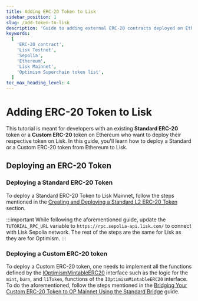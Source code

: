 ```yaml
---
title: Adding ERC-20 Token to Lisk
sidebar_position: 1
slug: /add-token-to-lisk
description: 'Guide to adding external ERC-20 contracts deployed on Ethereum to Lisk network.'
keywords:
  [
    'ERC-20 contract',
    'Lisk Testnet',
    'Sepolia',
    'Ethereum',
    'Lisk Mainnet',
    'Optimism Superchain token list',
  ]
toc_max_heading_level: 4
---
```



# Adding ERC-20 Token to Lisk
This tutorial is meant for developers with an existing **Standard ERC-20** token or a **Custom ERC-20** token on Ethereum who want to deploy their respective token on Lisk.
In this guide, you'll learn how to deploy a Standard or a Custom ERC-20 token from Ethereum to Lisk.

<!-- Lisk uses [Optimism's Superchain token list](https://github.com/ethereum-optimism/ethereum-optimism.github.io/blob/master/optimism.tokenlist.json) as a reference for tokens that have been deployed on Lisk. -->

<!-- :::warning

Tokens approved in the GitHub repository are not necessarily listed on the [Lisk Bridge](https://sepolia-bridge.lisk.com).

**Disclaimer:** Lisk does not endorse any of the tokens that are listed in the [**ethereum-optimism.github.io**](https://github.com/ethereum-optimism/ethereum-optimism.github.io) repository and rely on the preliminary checks put in place, which include the [**automated checks**](https://github.com/ethereum-optimism/ethereum-optimism.github.io?tab=readme-ov-file#automated-checks) listed on the repository.
::: -->

<!-- ## Adding your token to the list

To add your token to the Lisk Token list, perform the following steps. -->

## Deploying an ERC-20 Token

### Deploying a Standard ERC-20 Token

To deploy a Standard ERC-20 Token to Lisk Mainnet, follow the steps mentioned in the [Creating and Deploying a Standard L2 ERC-20 Token](https://docs.optimism.io/builders/dapp-developers/tutorials/standard-bridge-standard-token#create-an-l2-erc-20-token) section.

:::important
While following the aforementioned guide, update the `TUTORIAL_RPC_URL` variable to `https://rpc.sepolia-api.lisk.com/` to connect with Lisk Sepolia network.
The rest of the steps are the same for Lisk as they are for Optimism.
:::


### Deploying a Custom ERC-20 token

To deploy a Custom ERC-20 token, one needs to implement all the functions defined by the [IOptimismMintableERC20](https://github.com/ethereum-optimism/optimism/blob/v1.1.4/packages/contracts-bedrock/src/universal/IOptimismMintableERC20.sol) interface such as the logic for the `mint`, `burn`, and `l1Token`, functions of the `IOptimismMintableERC20` interface.
To do the aforementioned, follow the steps mentioned in the [Bridging Your Custom ERC-20 Token to OP Mainnet Using the Standard Bridge](https://docs.optimism.io/builders/dapp-developers/tutorials/standard-bridge-custom-token) guide.



<!-- ### Step 2: Submit details of your token

Follow the instructions in the [ethereum-optimism.github.io repository's README](https://github.com/ethereum-optimism/ethereum-optimism.github.io?tab=readme-ov-file#superchain-token-list) and submit a pull request containing the required details for your token.
You must specify a section for `lisk-sepolia` and/or `lisk` in your token's `data.json` file.
For more information, check out the currently active [pull requests](https://github.com/ethereum-optimism/ethereum-optimism.github.io/pulls) for adding an ERC-20 token to the Lisk network.

### Step 3: Await final approval

Tokens approved in the GitHub repository are not necessarily listed on the Lisk Bridge; their listing is neither guaranteed nor automatic.
Lisk Bridge reviews are conducted manually by the Lisk team.
For more information, please visit our [Discord](https://lisk.chat/). -->




